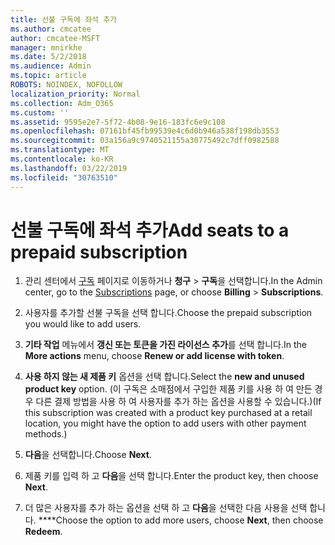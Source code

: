 ```yaml
---
title: 선불 구독에 좌석 추가
ms.author: cmcatee
author: cmcatee-MSFT
manager: mnirkhe
ms.date: 5/2/2018
ms.audience: Admin
ms.topic: article
ROBOTS: NOINDEX, NOFOLLOW
localization_priority: Normal
ms.collection: Adm_O365
ms.custom: ''
ms.assetid: 9595e2e7-5f72-4b08-9e16-183fc6e9c108
ms.openlocfilehash: 07161bf45fb99539e4c6d0b946a538f198db3553
ms.sourcegitcommit: 03a156a9c9740521155a30775492c7dff0982588
ms.translationtype: MT
ms.contentlocale: ko-KR
ms.lasthandoff: 03/22/2019
ms.locfileid: "30763510"
---
```

# <a name="add-seats-to-a-prepaid-subscription"></a><span data-ttu-id="292d2-102">선불 구독에 좌석 추가</span><span class="sxs-lookup"><span data-stu-id="292d2-102">Add seats to a prepaid subscription</span></span>

1. <span data-ttu-id="292d2-103">관리 센터에서 [구독](https://go.microsoft.com/fwlink/p/?linkid=842054) 페이지로 이동하거나 **청구** \> **구독**을 선택합니다.</span><span class="sxs-lookup"><span data-stu-id="292d2-103">In the Admin center, go to the [Subscriptions](https://go.microsoft.com/fwlink/p/?linkid=842054) page, or choose **Billing** \> **Subscriptions**.</span></span>
    
2. <span data-ttu-id="292d2-104">사용자를 추가할 선불 구독을 선택 합니다.</span><span class="sxs-lookup"><span data-stu-id="292d2-104">Choose the prepaid subscription you would like to add users.</span></span>
    
3. <span data-ttu-id="292d2-105">**기타 작업** 메뉴에서 **갱신 또는 토큰을 가진 라이선스 추가**를 선택 합니다.</span><span class="sxs-lookup"><span data-stu-id="292d2-105">In the **More actions** menu, choose **Renew or add license with token**.</span></span>
    
4. <span data-ttu-id="292d2-106">**사용 하지 않는 새 제품 키** 옵션을 선택 합니다.</span><span class="sxs-lookup"><span data-stu-id="292d2-106">Select the **new and unused product key** option.</span></span> <span data-ttu-id="292d2-107">(이 구독은 소매점에서 구입한 제품 키를 사용 하 여 만든 경우 다른 결제 방법을 사용 하 여 사용자를 추가 하는 옵션을 사용할 수 있습니다.)</span><span class="sxs-lookup"><span data-stu-id="292d2-107">(If this subscription was created with a product key purchased at a retail location, you might have the option to add users with other payment methods.)</span></span> 
    
5. <span data-ttu-id="292d2-108">**다음**을 선택합니다.</span><span class="sxs-lookup"><span data-stu-id="292d2-108">Choose **Next**.</span></span>
    
6. <span data-ttu-id="292d2-109">제품 키를 입력 하 고 **다음**을 선택 합니다.</span><span class="sxs-lookup"><span data-stu-id="292d2-109">Enter the product key, then choose **Next**.</span></span>
    
7. <span data-ttu-id="292d2-110">더 많은 사용자를 추가 하는 옵션을 선택 하 고 **다음**을 선택한 다음 사용을 선택 합니다. \*\*\*\*</span><span class="sxs-lookup"><span data-stu-id="292d2-110">Choose the option to add more users, choose **Next**, then choose **Redeem**.</span></span>
    

